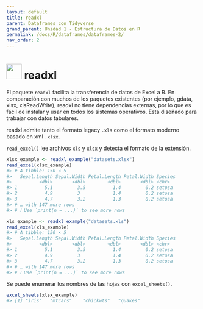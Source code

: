 ```yaml
---
layout: default
title: readxl
parent: Dataframes con Tidyverse
grand_parent: Unidad 1 - Estructura de Datos en R
permalink: /docs/R/dataframes/dataframes-2/
nav_order: 2
---
```


# <img src="/uss-softwaredatascience/assets/images/readxl.png" width="40"> readxl 

El paquete `readxl` facilita la transferencia de datos de Excel a R. En comparación con muchos de los paquetes existentes (por ejemplo, gdata, xlsx, xlsReadWrite), readxl no tiene dependencias externas, por lo que es fácil de instalar y usar en todos los sistemas operativos. Está diseñado para trabajar con datos tabulares.

readxl admite tanto el formato legacy `.xls` como el formato moderno basado en xml `.xlsx`.

`read_excel()` lee archivos `xls` y `xlsx` y detecta el formato de la extensión.

```r
xlsx_example <- readxl_example("datasets.xlsx")
read_excel(xlsx_example)
#> # A tibble: 150 × 5
#>   Sepal.Length Sepal.Width Petal.Length Petal.Width Species
#>          <dbl>       <dbl>        <dbl>       <dbl> <chr>  
#> 1          5.1         3.5          1.4         0.2 setosa 
#> 2          4.9         3            1.4         0.2 setosa 
#> 3          4.7         3.2          1.3         0.2 setosa 
#> # … with 147 more rows
#> # ℹ Use `print(n = ...)` to see more rows

xls_example <- readxl_example("datasets.xls")
read_excel(xls_example)
#> # A tibble: 150 × 5
#>   Sepal.Length Sepal.Width Petal.Length Petal.Width Species
#>          <dbl>       <dbl>        <dbl>       <dbl> <chr>  
#> 1          5.1         3.5          1.4         0.2 setosa 
#> 2          4.9         3            1.4         0.2 setosa 
#> 3          4.7         3.2          1.3         0.2 setosa 
#> # … with 147 more rows
#> # ℹ Use `print(n = ...)` to see more rows
```

Se puede enumerar los nombres de las hojas con `excel_sheets()`.

```r
excel_sheets(xlsx_example)
#> [1] "iris"   "mtcars"    "chickwts"   "quakes"
```

